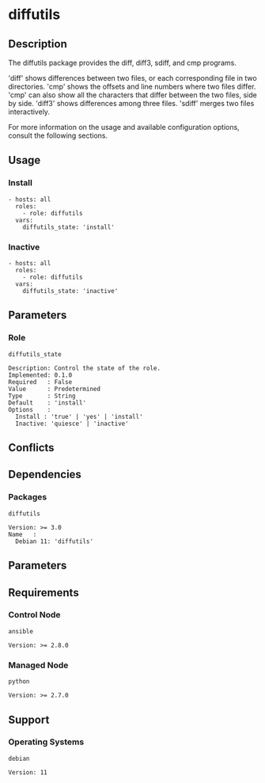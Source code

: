 # diffutils

## Description

The diffutils package provides the diff, diff3, sdiff, and cmp programs.

'diff' shows differences between two files, or each corresponding file in two
directories. 'cmp' shows the offsets and line numbers where two files differ.
'cmp' can also show all the characters that differ between the two files, side
by side. 'diff3' shows differences among three files. 'sdiff' merges two files
interactively.

For more information on the usage and available configuration options,
consult the following sections.

## Usage

### Install

```
- hosts: all
  roles:
    - role: diffutils
  vars:
    diffutils_state: 'install'
```

### Inactive

```
- hosts: all
  roles:
    - role: diffutils
  vars:
    diffutils_state: 'inactive'
```

## Parameters

### Role

`diffutils_state`

    Description: Control the state of the role.
    Implemented: 0.1.0
    Required   : False
    Value      : Predetermined
    Type       : String
    Default    : 'install'
    Options    :
      Install : 'true' | 'yes' | 'install'
      Inactive: 'quiesce' | 'inactive'

## Conflicts

## Dependencies

### Packages

`diffutils`

    Version: >= 3.0
    Name   :
      Debian 11: 'diffutils'

## Parameters

## Requirements

### Control Node

`ansible`

    Version: >= 2.8.0

### Managed Node

`python`

    Version: >= 2.7.0

## Support

### Operating Systems

`debian`

    Version: 11
